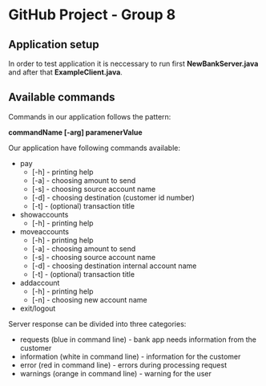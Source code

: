 # GitHub Project - Group 8

## Application setup

In order to test application it is neccessary to run first **NewBankServer.java** and after that **ExampleClient.java**. 

## Available commands
Commands in our application follows the pattern:

**commandName [-arg] paramenerValue**

Our application have following commands available:

* pay 
  * [-h] - printing help
  * [-a] - choosing amount to send
  * [-s] - choosing source account name
  * [-d] - choosing destination (customer id number)
  * [-t] - (optional) transaction title
* showaccounts
  * [-h] - printing help
* moveaccounts
  * [-h] - printing help
  * [-a] - choosing amount to send
  * [-s] - choosing source account name
  * [-d] - choosing destination internal account name 
  * [-t] - (optional) transaction title
* addaccount
  * [-h] - printing help
  * [-n] - choosing new account name
* exit/logout
  
Server response can be divided into three categories:
- requests (blue in command line) - bank app needs information from the customer
- information (white in command line) - information for the customer
- error (red in command line) - errors during processing request
- warnings (orange in command line) - warning for the user
